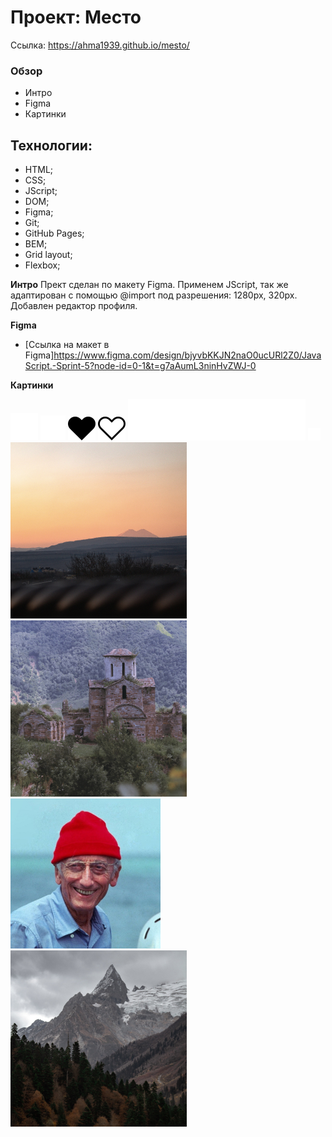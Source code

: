 # Проект: Место

Ссылка:
https://ahma1939.github.io/mesto/


### Обзор
* Интро
* Figma
* Картинки

## Технологии: 

  * HTML;
  * CSS;
  * JScript;
  * DOM;
  * Figma;
  * Git;
  * GitHub Pages;
  * BEM;
  * Grid layout;
  * Flexbox;


**Интро**
Прект сделан по макету Figma.
Применем JScript, так же адаптирован с помощью @import под разрешения: 1280px, 320px. Добавлен редактор профиля.

**Figma**

* [Ссылка на макет в Figma]https://www.figma.com/design/bjyvbKKJN2naO0ucURl2Z0/JavaScript.-Sprint-5?node-id=0-1&t=g7aAumL3ninHvZWJ-0

**Картинки**

<img src="./images/Add Button.svg" alt="">
<img src="./images/Close Button.svg" alt="">
<img src="./images/Like Button Active.svg" alt="">
<img src="./images/Like Button.svg" alt="">
<img src="./images/logo.svg" alt="">
<img src="./images/Edit Button.svg" alt="">
<img src="./images/Elbrus.jpg" alt="">
<img src="./images/Karachaevsk.jpg" alt="">
<img src="./images/Kusto.jpg" alt="">
<img src="./images/Dombai.jpg" alt="">
